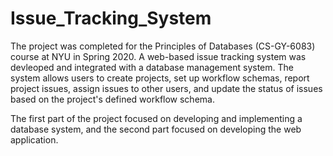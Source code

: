 # Issue_Tracking_System

The project was completed for the Principles of Databases (CS-GY-6083) course at NYU in Spring 2020. A web-based issue tracking system was devleoped and integrated with a database management system. The system allows users to create projects, set up workflow schemas, report project issues, assign issues to other users, and update the status of issues based on the project's defined workflow schema. 

The first part of the project focused on developing and implementing a database system, and the second part focused on developing the web application.


